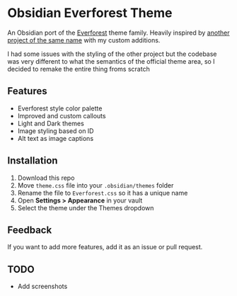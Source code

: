 # Obsidian Everforest Theme

An Obsidian port of the [Everforest](https://github.com/sainnhe/everforest) theme family. Heavily inspired by [another project of the same name](https://github.com/0xGlitchbyte/obsidian_everforest) with my custom additions.

I had some issues with the styling of the other project but the codebase was very different to what the semantics of the official theme area, so I decided to remake the entire thing froms scratch

## Features

- Everforest style color palette
- Improved and custom callouts
- Light and Dark themes
- Image styling based on ID
- Alt text as image captions

## Installation

1. Download this repo
2. Move `theme.css` file into your `.obsidian/themes` folder
3. Rename the file to `Everforest.css` so it has a unique name
4. Open **Settings > Appearance** in your vault
5. Select the theme under the Themes dropdown

## Feedback

If you want to add more features, add it as an issue or pull request.

## TODO

- Add screenshots
